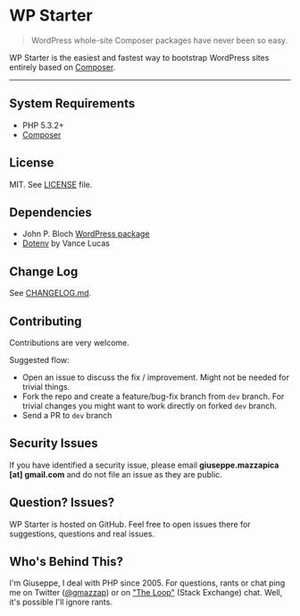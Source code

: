 # WP Starter

> WordPress whole-site Composer packages have never been so easy.

WP Starter is the easiest and fastest way to bootstrap WordPress sites entirely based on
[Composer](https://getcomposer.org/).

---

## System Requirements

 - PHP 5.3.2+
 - [Composer](https://getcomposer.org/)

## License

MIT. See [LICENSE](LICENSE) file.

## Dependencies

 - John P. Bloch [WordPress package](https://github.com/johnpbloch/wordpress)
 - [Dotenv](https://github.com/vlucas/phpdotenv) by Vance Lucas

## Change Log

See [CHANGELOG.md](CHANGELOG.md).

## Contributing

Contributions are very welcome.

Suggested flow:

 - Open an issue to discuss the fix / improvement. Might not be needed for trivial things.
 - Fork the repo and create a feature/bug-fix branch from `dev` branch. For trivial changes you might want to work directly on forked `dev` branch.
 - Send a PR to `dev` branch

## Security Issues

If you have identified a security issue, please email **giuseppe.mazzapica [at] gmail.com** and do not
file an issue as they are public.

## Question? Issues?

WP Starter is hosted on GitHub. Feel free to open issues there for suggestions, questions and real issues.

## Who's Behind This?

I'm Giuseppe, I deal with PHP since 2005. For questions, rants or chat ping me on Twitter ([@gmazzap](https://twitter.com/gmazzap)) or on ["The Loop"](http://chat.stackexchange.com/rooms/6/the-loop) (Stack Exchange) chat. Well, it's possible I'll ignore rants.
